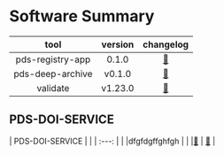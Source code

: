 
Software Summary
================
  

|tool|version|changelog|
| :---: | :---: | :---: |
|pds-registry-app|0.1.0|[:footprints:](http://nasa-pds.github.io/pds-registry-app/CHANGELOG.html#010-2020-03-31)|
|pds-deep-archive|v0.1.0|[:footprints:](http://nasa-pds.github.io/pds-deep-archive/CHANGELOG.html#v0.1.0-2020-04-24)|
|validate|v1.23.0|[:footprints:](http://nasa-pds.github.io/validate/CHANGELOG.html#v1230-2020-05-08)|


## PDS-DOI-SERVICE

| PDS-DOI-SERVICE | |
| :---: | |
|dfgfdgffghfgh | |
|[:footprints:](http://nasa-pds.github.io/validate/CHANGELOG.html#v1230-2020-05-08 "CHANGELOG")  | [:scroll:](http://nasa-pds.github.io/validate/CHANGELOG.html#v1230-2020-05-08 "LICENCE") |
